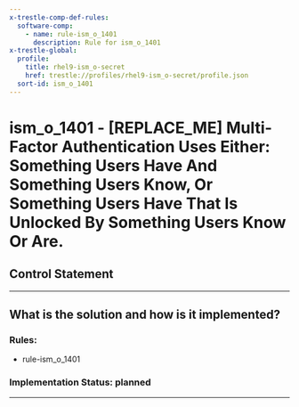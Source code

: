 ```yaml
---
x-trestle-comp-def-rules:
  software-comp:
    - name: rule-ism_o_1401
      description: Rule for ism_o_1401
x-trestle-global:
  profile:
    title: rhel9-ism_o-secret
    href: trestle://profiles/rhel9-ism_o-secret/profile.json
  sort-id: ism_o_1401
---
```


# ism_o_1401 - \[REPLACE_ME\] Multi-Factor Authentication Uses Either: Something Users Have And Something Users Know, Or Something Users Have That Is Unlocked By Something Users Know Or Are.

## Control Statement

______________________________________________________________________

## What is the solution and how is it implemented?

<!-- For implementation status enter one of: implemented, partial, planned, alternative, not-applicable -->

<!-- Note that the list of rules under ### Rules: is read-only and changes will not be captured after assembly to JSON -->

<!-- Add control implementation description here for control: ism_o_1401 -->

### Rules:

  - rule-ism_o_1401

### Implementation Status: planned

______________________________________________________________________
